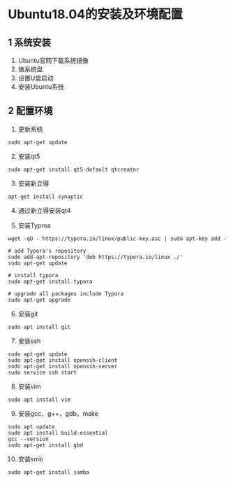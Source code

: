 # Ubuntu18.04的安装及环境配置   

## 1 系统安装    
1. Ubuntu官网下载系统镜像   
2. 做系统盘      
3. 设置U盘启动    
4. 安装Ubuntu系统   


## 2 配置环境    
1. 更新系统   
```shell
sudo apt-get update
```

2. 安装qt5   
```shell
sudo apt-get install qt5-default qtcreator
```

3. 安装新立得  
```shell
apt-get install synaptic
```

4. 通过新立得安装qt4    

5. 安装Typroa   
```shell
wget -qO - https://typora.io/linux/public-key.asc | sudo apt-key add -

# add Typora's repository  
sudo add-apt-repository 'deb https://typora.io/linux ./'
sudo apt-get update

# install typora  
sudo apt-get install typora

# upgrade all packages include Typora
sudo apt-get upgrade
```

6. 安装git   
```shell
sudo apt install git
```

7. 安装ssh   
```shell 
sudo apt-get update  
sudo apt-get install openssh-client 
sudo apt-get install openssh-server 
sudo service ssh start  
```

8. 安装vim   

```shell
sudo apt install vim
```

9. 安装gcc，g++，gdb，make   
```shell
sudo apt update
sudo apt install build-essential
gcc --version
sudo apt-get install gbd 
```

10. 安装smb   

```shell
sudo apt-get install samba  
```

